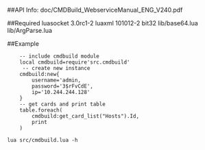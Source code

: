 ##API Info:
	doc/CMDBuild_WebserviceManual_ENG_V240.pdf 

##Required
	luasocket 3.0rc1-2
	luaxml 101012-2
	bit32
	lib/base64.lua
  	lib/ArgParse.lua

##Example
```
	-- include cmdbuild module
	local cmdbuild=require'src.cmdbuild'
	 -- create new instance
	cmdbuild:new{
		username='admin, 
		password='3$rFvCdE', 
		ip='10.244.244.128'
	}
	-- get cards and print table
	table.foreach(
		cmdbuild:get_card_list("Hosts").Id, 
		print
	)
```
	lua src/cmdbuild.lua -h
